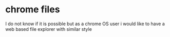 # chrome files
I do not know if it is possible but as a chrome OS user i would like to have a web based file explorer with similar style 
